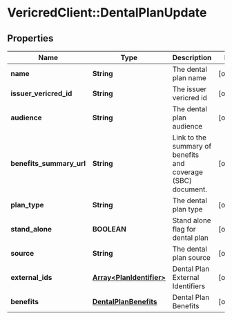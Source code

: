 # VericredClient::DentalPlanUpdate

## Properties
Name | Type | Description | Notes
------------ | ------------- | ------------- | -------------
**name** | **String** | The dental plan name | [optional] 
**issuer_vericred_id** | **String** | The issuer vericred id | [optional] 
**audience** | **String** | The dental plan audience | [optional] 
**benefits_summary_url** | **String** | Link to the summary of benefits and coverage (SBC) document. | [optional] 
**plan_type** | **String** | The dental plan type | [optional] 
**stand_alone** | **BOOLEAN** | Stand alone flag for dental plan | [optional] 
**source** | **String** | The dental plan source | [optional] 
**external_ids** | [**Array&lt;PlanIdentifier&gt;**](PlanIdentifier.md) | Dental Plan External Identifiers | [optional] 
**benefits** | [**DentalPlanBenefits**](DentalPlanBenefits.md) | Dental Plan Benefits | [optional] 


